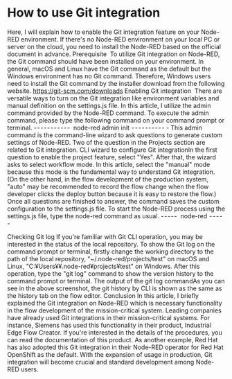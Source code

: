 # How to use Git integration
Here, I will explain how to enable the Git integration feature on your Node-RED environment. If there's no Node-RED environment on your local PC or server on the cloud, you need to install the Node-RED based on the official document in advance.
Prerequisite
 To utilize Git integration on Node-RED, the Git command should have been installed on your environment. In general, macOS and Linux have the Git command as the default but the Windows environment has no Git command. Therefore, Windows users need to install the Git command by the installer download from the following website.
https://git-scm.com/downloads
Enabling Git integration
 There are versatile ways to turn on the Git integration like environment variables and manual definition on the settings.js file. In this article, I utilize the admin command provided by the Node-RED command. To execute the admin command, please type the following command on your command prompt or terminal.
- - - - - - - - - - - 
node-red admin init
 - - - - - - - - - - -
This admin command is the command-line wizard to ask questions to generate custom settings of Node-RED. Two of the question in the Projects section are related to Git integration.
CLI wizard to configure Git integrationIn the first question to enable the project feature, select "Yes". After that, the wizard asks to select workflow mode. In this article, select the "manual" mode because this mode is the fundamental way to understand Git integration. (On the other hand, in the flow development of the production system, "auto" may be recommended to record the flow change when the flow developer clicks the deploy button because it is easy to restore the flow.) Once all questions are finished to answer, the command saves the custom configuration to the settings.js file. To start the Node-RED process using the settings.js file, type the node-red command as usual.
- - - - - 
node-red
 - - - - -


Checking Git log
If you're familiar with Git CLI operation, you may be interested in the status of the local repository. To show the Git log on the command prompt or terminal, firstly change the working directory to the path of the local repository, "~/.node-red/projects/test" on macOS and Linux, "C:¥Users¥<User name>¥.node-red¥projects¥test" on Windows. After this operation, type the "git log" command to show the version history to the command prompt or terminal.
The output of the git log commandAs you can see in the above screenshot, the git history by CLI is shown as the same as the history tab on the flow editor.
Conclusion
In this article, I briefly explained the Git integration on Node-RED which is necessary functionality in the flow development of the mission-critical system. Leading companies have already used Git integrations in their mission-critical systems. For instance, Siemens has used this functionality in their product, Industrial Edge Flow Creator. If you're interested in the details of the procedures, you can read the documentation of this product. As another example, Red Hat has also adopted this Git integration in their Node-RED operator for Red Hat OpenShift as the default. With the expansion of usage in production, Git integration will become crucial and standard development among Node-RED users.
